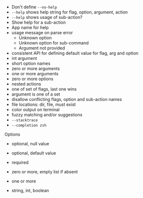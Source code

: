 - Don't define `--no-help` 
- `--help` shows help string for flag, option, argument, action 
- `--help` shows usage of sub-action? 
- Show help for a sub-action
- App name for help
- usage message on parse error
  - Unknown option
  - Unknown option for sub-command
  - Argument not provided
- consistent API for defining default value for flag, arg and option 
- int argument
- short option names
- zero or more arguments
- one or more arguments
- zero or more options
- nested actions
- one of set of flags, last one wins
- argument is one of a set
- disallow conflicting flags, option and sub-action names
- file locations: dir, file, must exist
- color output on terminal
- fuzzy matching and/or suggestions
- `--stacktrace`
- `--completion zsh`


Options

- optional, null value
- optional, default value
- required
- zero or more, empty list if absent
- one or more

- string, int, boolean
